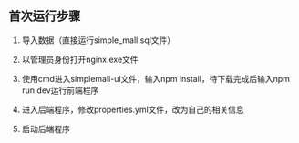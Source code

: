 ## 首次运行步骤

1. 导入数据（直接运行simple_mall.sql文件）

2. 以管理员身份打开nginx.exe文件

3. 使用cmd进入simplemall-ui文件，输入npm install，待下载完成后输入npm run dev运行前端程序

4. 进入后端程序，修改properties.yml文件，改为自己的相关信息

5. 启动后端程序